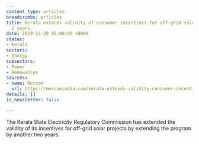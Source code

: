 ```yaml
---
content_type: articles
breadcrumbs: articles
title: Kerala extends validity of consumer incentives for off-grid solar systems by
  2 years.
date: 2019-11-20 05:00:00 +0000
states:
- Kerala
sectors:
- Energy
subsectors:
- Power
- Renewables
sources:
- name: Mercom
  url: https://mercomindia.com/kerala-extends-validity-consumer-incentives-off-grid-solar/
details: []
is_newsletter: false

---
```

The Kerala State Electricity Regulatory Commission has extended the validity of its incentives for off-grid solar projects by extending the program by another two years.
